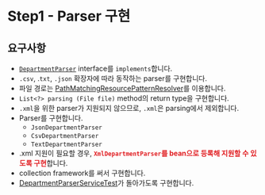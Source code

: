 # Step1 - Parser 구현

## 요구사항

* [`DepartmentParser`](../../src/main/java/com/nhnacademy/exam/parser/DepartmentParser.java) interface를 `implements`합니다.
* `.csv`, .`txt`, `.json` 확장자에 따라 동작하는 parser를 구현합니다.
* 파일 경로는 [PathMatchingResourcePatternResolver](https://docs.spring.io/spring-framework/docs/current/javadoc-api/org/springframework/core/io/support/PathMatchingResourcePatternResolver.html)를 이용합니다.
* `List<?> parsing (File file)` method의 return type을 구현합니다.
* `.xml`을 위한 parser가 지원되지 않으므로, `.xml`은 parsing에서 제외합니다.
* Parser를 구현합니다.
    * `JsonDepartmentParser`
    * `CsvDepartmentParser`
    * `TextDepartmentParser`
* .xml 지원이 필요할 경우, <span style="color:#e11d21">**`XmlDepartmentParser`를 bean으로 등록해 지원할 수 있도록 구현**</span>합니다.
* collection framework를 써서 구현합니다.
* [DepartmentParserServiceTest](../../src/test/java/com/nhnacademy/exam/parser/service/DepartmentParserServiceTest.java)가 돌아가도록 구현합니다.
